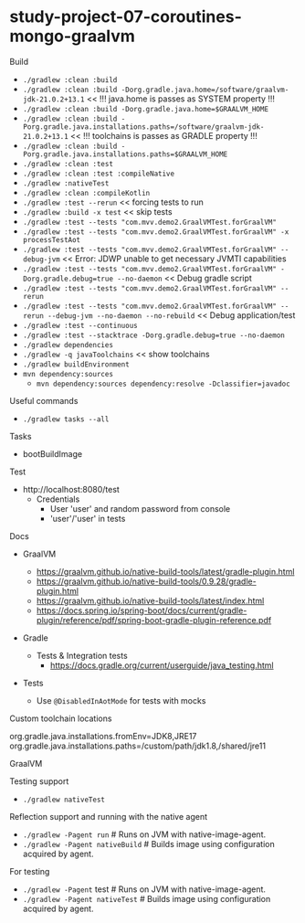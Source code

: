 # study-project-07-coroutines-mongo-graalvm





Build
 - `./gradlew :clean :build`
 - `./gradlew :clean :build -Dorg.gradle.java.home=/software/graalvm-jdk-21.0.2+13.1` << !!! java.home is passes as SYSTEM property !!!
 - `./gradlew :clean :build -Dorg.gradle.java.home=$GRAALVM_HOME`
 - `./gradlew :clean :build -Porg.gradle.java.installations.paths=/software/graalvm-jdk-21.0.2+13.1` << !!! toolchains is passes as GRADLE property !!!
 - `./gradlew :clean :build -Porg.gradle.java.installations.paths=$GRAALVM_HOME`
 - `./gradlew :clean :test`
 - `./gradlew :clean :test :compileNative`
 - `./gradlew :nativeTest`
 - `./gradlew :clean :compileKotlin`
 - `./gradlew :test --rerun`  << forcing tests to run
 - `./gradlew :build -x test` << skip tests
 - `./gradlew :test --tests "com.mvv.demo2.GraalVMTest.forGraalVM"`
 - `./gradlew :test --tests "com.mvv.demo2.GraalVMTest.forGraalVM" -x processTestAot`
 - `./gradlew :test --tests "com.mvv.demo2.GraalVMTest.forGraalVM" --debug-jvm` << Error:  JDWP unable to get necessary JVMTI capabilities
 - `./gradlew :test --tests "com.mvv.demo2.GraalVMTest.forGraalVM" -Dorg.gradle.debug=true --no-daemon` << Debug gradle script
 - `./gradlew :test --tests "com.mvv.demo2.GraalVMTest.forGraalVM" --rerun`
 - `./gradlew :test --tests "com.mvv.demo2.GraalVMTest.forGraalVM" --rerun --debug-jvm --no-daemon --no-rebuild` << Debug application/test
 - `./gradlew :test --continuous`
 - `./gradlew :test --stacktrace -Dorg.gradle.debug=true --no-daemon`
 - `./gradlew dependencies`
 - `./gradlew -q javaToolchains` << show toolchains
 - `./gradlew buildEnvironment`
 - `mvn dependency:sources`
   - `mvn dependency:sources dependency:resolve -Dclassifier=javadoc`


Useful commands
 - `./gradlew tasks --all`


Tasks
 - bootBuildImage


Test

 - http://localhost:8080/test
   - Credentials
     - User 'user' and random password from console
     - 'user'/'user' in tests



Docs

 - GraalVM
   - https://graalvm.github.io/native-build-tools/latest/gradle-plugin.html
   - https://graalvm.github.io/native-build-tools/0.9.28/gradle-plugin.html
   - https://graalvm.github.io/native-build-tools/latest/index.html
   - https://docs.spring.io/spring-boot/docs/current/gradle-plugin/reference/pdf/spring-boot-gradle-plugin-reference.pdf

 - Gradle
   - Tests & Integration tests
     - https://docs.gradle.org/current/userguide/java_testing.html

 - Tests
   - Use `@DisabledInAotMode` for tests with mocks


Custom toolchain locations

 org.gradle.java.installations.fromEnv=JDK8,JRE17
 org.gradle.java.installations.paths=/custom/path/jdk1.8,/shared/jre11


GraalVM


Testing support

 - `./gradlew nativeTest`


Reflection support and running with the native agent

 - `./gradlew -Pagent run`  # Runs on JVM with native-image-agent.
 - `./gradlew -Pagent nativeBuild` # Builds image using configuration acquired by agent.

 For testing
 - `./gradlew -Pagent` test # Runs on JVM with native-image-agent.
 - `./gradlew -Pagent nativeTest` # Builds image using configuration acquired by agent.

